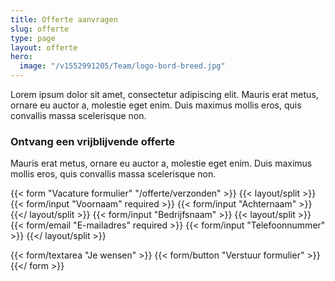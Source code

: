 ```yaml
---
title: Offerte aanvragen
slug: offerte
type: page
layout: offerte
hero:
  image: "/v1552991205/Team/logo-bord-breed.jpg"
---
```


Lorem ipsum dolor sit amet, consectetur adipiscing elit. Mauris erat metus, ornare eu auctor a, molestie eget enim. Duis maximus mollis eros, quis convallis massa scelerisque non.


### Ontvang een vrijblijvende offerte

Mauris erat metus, ornare eu auctor a, molestie eget enim. Duis maximus mollis eros, quis convallis massa scelerisque non.

{{< form "Vacature formulier" "/offerte/verzonden" >}}
  {{< layout/split >}}
    {{< form/input "Voornaam" required   >}}
    {{< form/input "Achternaam"  >}}
  {{</ layout/split >}}
  {{< form/input "Bedrijfsnaam"  >}}
  {{< layout/split >}}
    {{< form/email "E-mailadres" required  >}}
    {{< form/input "Telefoonnummer"  >}}
  {{</ layout/split >}}

  {{< form/textarea "Je wensen"  >}}
  {{< form/button "Verstuur formulier"  >}}
{{</ form >}}